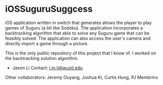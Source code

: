 # iOSSuguruSuggcess
iOS application written in switch that generates allows the player to play games of Suguru (a bit like Sodoku). The application incorporates a backtracking algorithm that able to solve any Suguru game that can be feasibly solved. The application can also access the user's camera and directly import a game through a picture.

This is the only public repository of this project that I know of.
I worked on the backtracking solution algorithm.

- Jason Li
Contact: j.m.li@wustl.edu

Other collaborators: Jeremy Ouyang, Joshua Ki, Curtis Hung, PJ Membrino


